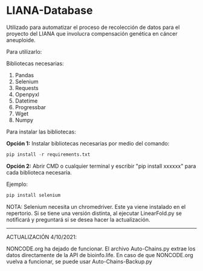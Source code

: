 # LIANA-Database
Utilizado para automatizar el proceso de recolección de datos para el proyecto del LIANA que involucra compensación genética en cáncer aneuploide.

Para utilizarlo:

Bibliotecas necesarias:

1. Pandas 
2. Selenium 
3. Requests 
4. Openpyxl
5. Datetime 
6. Progressbar
7. Wget
8. Numpy

Para instalar las bibliotecas:

**Opción 1:**
Instalar bibliotecas necesarias por medio del comando:


```python
pip install -r requirements.txt
```

**Opción 2:**
Abrir CMD o cualquier terminal y escribir "pip install xxxxxx" para cada biblioteca necesaria.

Ejemplo: 
```python
pip install selenium
```

NOTA: Selenium necesita un chromedriver. Este ya viene instalado en el repertorio. Si se tiene una versión distinta, al ejecutar LinearFold.py se notificará y preguntará si se desea hacer la actualización.

---------------------------------------------------------------------------------------------------------------------------

ACTUALIZACIÓN 4/10/2021:

NONCODE.org ha dejado de funcionar. El archivo Auto-Chains.py extrae los datos directamente de la API de bioinfo.life. 
En caso de que NONCODE.org vuelva a funcionar, se puede usar Auto-Chains-Backup.py
